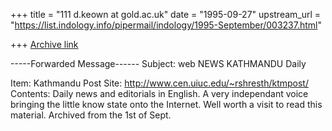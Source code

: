 +++
title = "111 d.keown at gold.ac.uk"
date = "1995-09-27"
upstream_url = "https://list.indology.info/pipermail/indology/1995-September/003237.html"

+++
[Archive link](https://list.indology.info/pipermail/indology/1995-September/003237.html)

-----Forwarded Message------
Subject: web NEWS KATHMANDU Daily

Item:        Kathmandu Post
Site:        http://www.cen.uiuc.edu/~rshresth/ktmpost/
Contents:    Daily news and editorials in English. A very independant voice
             bringing the little know state onto the Internet. Well worth
             a visit to read this material. Archived from the 1st of Sept.








